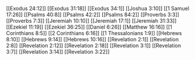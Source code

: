 [[Exodus 24:12]]
[[Exodus 31:18]]
[[Exodus 34:1]]
[[Joshua 3:10]]
[[1 Samuel 17:26]]
[[Psalms 40:8]]
[[Psalms 42:2]]
[[Psalms 84:2]]
[[Proverbs 3:3]]
[[Proverbs 7:3]]
[[Jeremiah 10:10]]
[[Jeremiah 17:1]]
[[Jeremiah 31:33]]
[[Ezekiel 11:19]]
[[Ezekiel 36:25]]
[[Daniel 6:26]]
[[Matthew 16:16]]
[[1 Corinthians 8:5]]
[[2 Corinthians 6:16]]
[[1 Thessalonians 1:9]]
[[Hebrews 8:10]]
[[Hebrews 9:14]]
[[Hebrews 10:16]]
[[Revelation 2:1]]
[[Revelation 2:8]]
[[Revelation 2:12]]
[[Revelation 2:18]]
[[Revelation 3:1]]
[[Revelation 3:7]]
[[Revelation 3:14]]
[[Revelation 3:22]]
